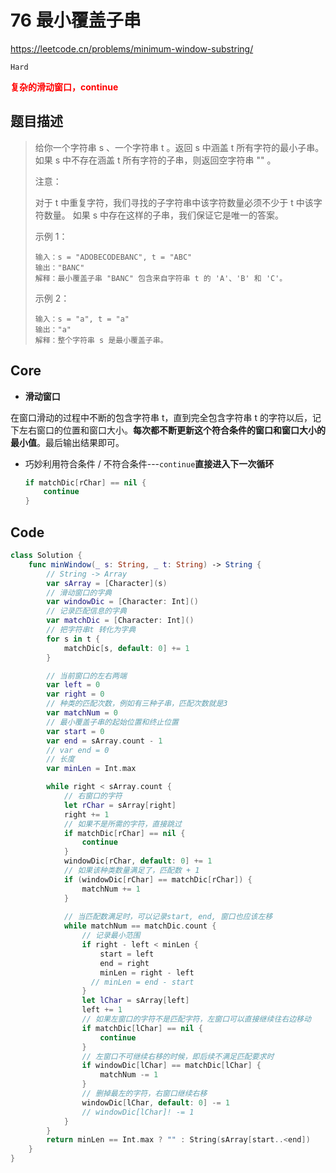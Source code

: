 # 76 最小覆盖子串

https://leetcode.cn/problems/minimum-window-substring/

`Hard`

**<font color=red>复杂的滑动窗口，continue</font>**

## 题目描述

> 给你一个字符串 s 、一个字符串 t 。返回 s 中涵盖 t 所有字符的最小子串。如果 s 中不存在涵盖 t 所有字符的子串，则返回空字符串 "" 。
>
> 
>
> 注意：
>
> 对于 t 中重复字符，我们寻找的子字符串中该字符数量必须不少于 t 中该字符数量。
> 如果 s 中存在这样的子串，我们保证它是唯一的答案。
>
>
> 示例 1：
>
> ```
> 输入：s = "ADOBECODEBANC", t = "ABC"
> 输出："BANC"
> 解释：最小覆盖子串 "BANC" 包含来自字符串 t 的 'A'、'B' 和 'C'。
> ```
>
> 示例 2：
>
> ```
> 输入：s = "a", t = "a"
> 输出："a"
> 解释：整个字符串 s 是最小覆盖子串。
> ```

## Core

- **滑动窗口**

在窗口滑动的过程中不断的包含字符串 t，直到完全包含字符串 t 的字符以后，记下左右窗口的位置和窗口大小。**每次都不断更新这个符合条件的窗口和窗口大小的最小值**。最后输出结果即可。

- 巧妙利用符合条件 / 不符合条件---`continue`**直接进入下一次循环**

  ```swift
  if matchDic[rChar] == nil {
      continue
  }
  ```

  

## Code

```swift
class Solution {
    func minWindow(_ s: String, _ t: String) -> String {
        // String -> Array
        var sArray = [Character](s)
        // 滑动窗口的字典
        var windowDic = [Character: Int]()
        // 记录匹配信息的字典
        var matchDic = [Character: Int]()
        // 把字符串t 转化为字典
        for s in t {
            matchDic[s, default: 0] += 1
        }

        // 当前窗口的左右两端   
        var left = 0 
        var right = 0
        // 种类的匹配次数，例如有三种子串，匹配次数就是3
        var matchNum = 0
        // 最小覆盖子串的起始位置和终止位置
        var start = 0
        var end = sArray.count - 1
        // var end = 0
        // 长度
        var minLen = Int.max

        while right < sArray.count {
            // 右窗口的字符
            let rChar = sArray[right]
            right += 1
            // 如果不是所需的字符，直接跳过
            if matchDic[rChar] == nil {
                continue
            }
            windowDic[rChar, default: 0] += 1
            // 如果该种类数量满足了，匹配数 + 1
            if (windowDic[rChar] == matchDic[rChar]) {
                matchNum += 1
            }
            
            // 当匹配数满足时，可以记录start, end, 窗口也应该左移
            while matchNum == matchDic.count {
                // 记录最小范围
                if right - left < minLen {
                    start = left
                    end = right
                    minLen = right - left
                  // minLen = end - start
                }
                let lChar = sArray[left]
                left += 1
                // 如果左窗口的字符不是匹配字符，左窗口可以直接继续往右边移动
                if matchDic[lChar] == nil {
                    continue
                }
                // 左窗口不可继续右移的时候，即后续不满足匹配要求时
                if windowDic[lChar] == matchDic[lChar] {
                    matchNum -= 1
                }
                // 删掉最左的字符，右窗口继续右移
                windowDic[lChar, default: 0] -= 1
                // windowDic[lChar]! -= 1
            }
        }
        return minLen == Int.max ? "" : String(sArray[start..<end])
    }
}
```









